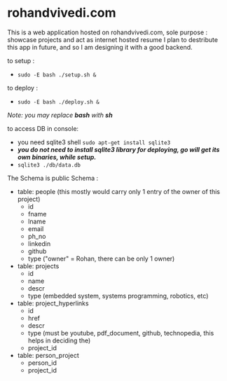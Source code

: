 # rohandvivedi.com
This is a web application hosted on rohandvivedi.com,
sole purpose : showcase projects and act as internet hosted resume
I plan to destribute this app in future, and so I am designing it with a good backend.

to setup :
 * ``sudo -E bash ./setup.sh &``

to deploy :
 * ``sudo -E bash ./deploy.sh &``

*Note: you may replace **bash** with **sh***

to access DB in console:
 * you need sqlite3 shell ``sudo apt-get install sqlite3``
 * ***you do not need to install sqlite3 library for deploying, go will get its own binaries, while setup.***
 * ``sqlite3 ./db/data.db``

The Schema is public
Schema :
 * table: people (this mostly would carry only 1 entry of the owner of this project)
   * id
   * fname
   * lname
   * email
   * ph_no
   * linkedin
   * github
   * type ("owner" = Rohan, there can be only 1 owner)
 * table: projects
   * id
   * name
   * descr
   * type (embedded system, systems programming, robotics, etc)
 * table: project_hyperlinks
   * id
   * href
   * descr
   * type (must be youtube, pdf_document, github, technopedia, this helps in deciding the)
   * project_id
 * table: person_project
   * person_id
   * project_id 
